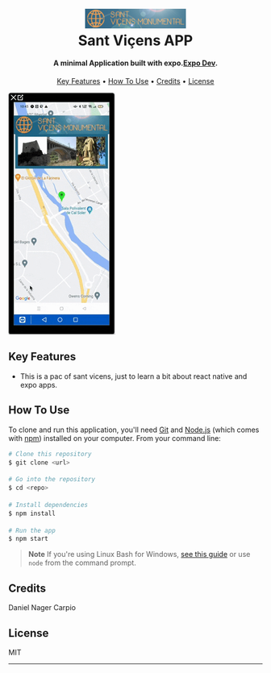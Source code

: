 
<h1 align="center">
  <br>
  <img src="https://raw.githubusercontent.com/Dozom/webProjects/master/reactnativeMaps/mapsDNager/assets/logo.png" alt="Sant Vicens App" width="200">
  <br>
  Sant Viçens APP
  <br>
</h1>

<h4 align="center">A minimal Application built with expo.<a href="https://expo.dev" target="_blank">Expo Dev</a>.</h4>

<p align="center">
  <a href="#key-features">Key Features</a> •
  <a href="#how-to-use">How To Use</a> •
  <a href="#credits">Credits</a> •
  <a href="#license">License</a>
</p>

![screenshot](https://raw.githubusercontent.com/Dozom/webProjects/master/reactnativeMaps/mapsDNager/santvicensdnager.gif)

## Key Features

* This is a pac of sant vicens, just to learn a bit about react native and expo apps.


## How To Use

To clone and run this application, you'll need [Git](https://git-scm.com) and [Node.js](https://nodejs.org/en/download/) (which comes with [npm](http://npmjs.com)) installed on your computer. From your command line:

```bash
# Clone this repository
$ git clone <url>

# Go into the repository
$ cd <repo>

# Install dependencies
$ npm install

# Run the app
$ npm start
```

> **Note**
> If you're using Linux Bash for Windows, [see this guide](https://www.howtogeek.com/261575/how-to-run-graphical-linux-desktop-applications-from-windows-10s-bash-shell/) or use `node` from the command prompt.

## Credits

Daniel Nager Carpio

## License

MIT

---

